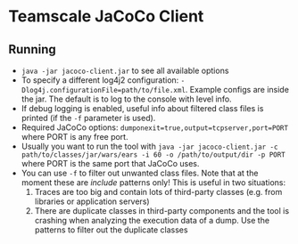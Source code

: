 # Teamscale JaCoCo Client

## Running

- `java -jar jacoco-client.jar` to see all available options
- To specify a different log4j2 configuration: `-Dlog4j.configurationFile=path/to/file.xml`. Example configs are inside the jar. The default is to log to the console with level info.
- If debug logging is enabled, useful info about filtered class files is printed (if the `-f` parameter is used).
- Required JaCoCo options: `dumponexit=true,output=tcpserver,port=PORT` where PORT is any free port.
- Usually you want to run the tool with `java -jar jacoco-client.jar -c path/to/classes/jar/wars/ears -i 60 -o /path/to/output/dir -p PORT` where PORT is the same port that JaCoCo uses.
- You can use `-f` to filter out unwanted class files. Note that at the moment these are *include* patterns only! This is useful in two situations:
  1. Traces are too big and contain lots of third-party classes (e.g. from libraries or application servers)
  2. There are duplicate classes in third-party components and the tool is crashing when analyzing the execution data of a dump. Use the patterns to filter out the duplicate classes

